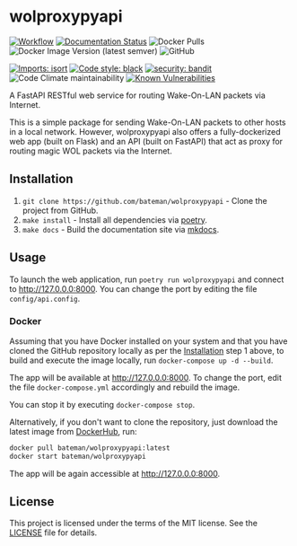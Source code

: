 # wolproxypyapi
[![Workflow](https://github.com/bateman/wolproxypyapi/actions/workflows/release.yml/badge.svg)](https://github.com/bateman/wolproxypyapi/actions/workflows/release.yml)
[![Documentation Status](https://readthedocs.org/projects/wolproxypyapi/badge/?version=latest)](https://wolproxypyapi.readthedocs.io/en/latest/?badge=latest)
![Docker Pulls](https://img.shields.io/docker/pulls/bateman/wolproxypyapi)
![Docker Image Version (latest semver)](https://img.shields.io/docker/v/bateman/wolproxypyapi)
![GitHub](https://img.shields.io/github/license/bateman/wolproxypyapi)

[![Imports: isort](https://img.shields.io/badge/%20imports-isort-%231674b1?style=flat&labelColor=ef8336)](https://pycqa.github.io/isort/)
[![Code style: black](https://img.shields.io/badge/code%20style-black-000000.svg)](https://github.com/psf/black)
[![security: bandit](https://img.shields.io/badge/security-bandit-yellow.svg)](https://github.com/PyCQA/bandit)
![Code Climate maintainability](https://img.shields.io/codeclimate/maintainability/bateman/wolproxypyapi)
[![Known Vulnerabilities](https://snyk.io/test/github/bateman/wolproxypyapi/badge.svg)](https://snyk.io/test/github/bateman/wolproxypyapi)

A FastAPI RESTful web service for routing Wake-On-LAN packets via Internet.

This is a simple package for sending Wake-On-LAN packets to other hosts in a local network.
However, wolproxypyapi also offers a fully-dockerized web app (built on Flask) and an API (built on FastAPI) that act as proxy for routing magic WOL packets via the Internet.

## Installation

1. `git clone https://github.com/bateman/wolproxypyapi` - Clone the project from GitHub.
2. `make install` - Install all dependencies via [poetry](https://python-poetry.org/).
3. `make docs` - Build the documentation site via [mkdocs](https://www.mkdocs.org/).

## Usage

To launch the web application, run `poetry run wolproxypyapi` and connect to <http://127.0.0.0:8000>. You can change the port by editing the file `config/api.config`.

### Docker

Assuming that you have Docker installed on your system and that you have cloned the GitHub repository locally as per the [Installation](#installation) step 1 above, to build and execute the image locally, run
`docker-compose up -d --build`.

The app will be available at <http://127.0.0.0:8000>. To change the port, edit the file `docker-compose.yml` accordingly and rebuild the image.

You can stop it by executing `docker-compose stop`.

Alternatively, if you don't want to clone the repository, just download the latest image from [DockerHub](https://hub.docker.com/r/bateman/wolproxypyapi), run:

```bash
docker pull bateman/wolproxypyapi:latest
docker start bateman/wolproxypyapi
```

The app will be again accessible at <http://127.0.0.0:8000>.

## License

This project is licensed under the terms of the MIT license. See the [LICENSE](LICENSE) file for details.
